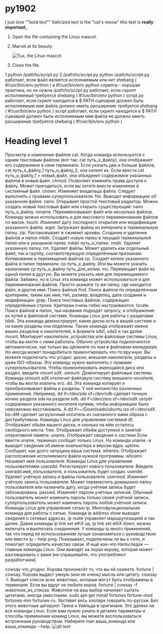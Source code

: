 # py1902
I just love ""bold text""
Italicized text is the "cat's meow"
this text is __really important___


1.  Open the file containing the Linux mascot.
2.  Marvel at its beauty.

    ![Tux, the Linux mascot](https://upload.wikimedia.org/wikipedia/commons/thumb/c/c3/Python-logo-notext.svg/1200px-Python-logo-notext.svg.png)

3.  Close the file.


1.python /path/to/script.py
2./path/to/script.py
python /path/to/script.py работает, если файл является исполняемым или нет shebang ( #!/usr/bin/env python ) в #!/usr/bin/env python скрипта – хорошая практика, но не нужна /path/to/script.py работает, если скрипт исполняемый требуется shebang ( #!/usr/bin/env python ) script.py работает, если скрипт находится в $ PATH сценарий должен быть исполняемым имя файла должно иметь расширение требуется shebang ( #!/usr/bin/env python ) script работает, если скрипт находится в $ PATH сценарий должен быть исполняемым имя файла не должно иметь расширения требуется shebang ( #!/usr/bin/env python )

# Heading level 1

Просмотр и изменение файлов
cat. Когда команда используется с одним текстовым файлом (вот так: cat путь_к_файлу), она отображает его содержимое в окне терминала. Если указать два и больше файлов, cat путь_к_файлу_1 путь_к_файлу_2, она склеит их. Если ввести cat путь_к_файлу_1 > новый_файл, она объединит содержимое указанных файлов в новый файл.
chmod. Позволяет изменять права доступа к файлу. Может пригодиться, если вы хотите внести изменения в системный файл.
chown. Изменяет владельца файла. Следует выполнять с правами суперпользователя.
file. Выводит информацию об указанном файле.
nano. Открывает простой текстовый редактор. Можно создать новый текстовый файл или открыть существующий: nano путь_к_файлу.
rename. Переименовывает файл или несколько файлов. Команду можно использовать и для массового переименования файлов по маске.
touch. Изменяет дату последнего открытия или модификации указанного файла.
wget. Загружает файлы из интернета в терминальную папку.
zip. Распаковывает и сжимает архивы.
Создание и удаление файлов и папок
mkdir. Создаёт новую папку в текущей терминальной папке или в указанной папке: mkdir путь_к_папке.
rmdir. Удаляет указанную папку.
rm. Удаляет файлы. Может удалить как отдельный файл, так и группу, соответствующую определённым признакам.
Копирование и перемещение файлов
cp. Создаёт копию указанного файла в папке терминала: cp путь_к_файлу. Или вы можете указать назначение cp путь_к_файлу путь_для_копии.
mv. Перемещает файл из одной папки в другую. Вы можете указать имя для перемещаемого файла. Забавно, но в Linux эта команда может использоваться и для переименования файлов. Просто укажите ту же папку, где находится файл, и другое имя.
Поиск файлов
find. Поиск файлов по определённым критериям, таким как имя, тип, размер, владелец, дата создания и модификации.
grep. Поиск текстовых файлов, содержащих определённые строки. Критерии очень гибко настраиваются.
locate. Поиск файлов и папок, чьи названия подходят запросу, и отображение их путей в файловой системе.
Команды Linux для работы с разделами
lsblk. Эта команда демонстрирует, какие диски есть в вашей системе и на какие разделы они поделены. Также команда отображает имена ваших разделов и накопителей, в формате sda1, sda2 и так далее.
mount. Монтирует накопители, устройства или файловые системы Linux, чтобы вы могли с ними работать. Обычно устройства подключаются автоматически, как только вы щёлкнете по ним в файловом менеджере. Но иногда может понадобиться примонтировать что-то вручную. Вы можете подключать что угодно: диски, внешние накопители, разделы и даже ISO-образы. Эту команду нужно выполнять с правами суперпользователя. Чтобы примонтировать имеющийся диск или раздел, введите mount sdX.
umount. Демонтирует файловые системы. Команда umount sdX отключит файловую систему внешнего носителя, чтобы вы могли извлечь его.
dd. Эта команда копирует и преобразовывает файлы и разделы. У неё множество различных применений. Например, dd if=/dev/sda of=/dev/sdb сделает точную копию раздела sda на разделе sdb. dd if=/dev/zero of=/dev/sdX затрёт содержимое указанного носителя нулями, чтобы информацию было невозможно восстановить. А dd if=~/Downloads/ubuntu.iso of=/dev/sdX bs=4M сделает загрузочный носитель из скачанного вами образа с дистрибутивом.
Команды Linux для управления системой
df. Отображает объём вашего диска, и сколько на нём осталось свободного места.
free. Отображает объём доступной и занятой оперативной памяти.
uname. Отображает сведения о системе Если ввести uname, терминал сообщит только Linux. Но команда uname -a выводит сведения об имени компьютера и версии ядра.
uptime. Сообщает, как долго запущена ваша система.
whereis. Отображает расположение исполняемого файла нужной программы.
whoami. Называет имя пользователя.
Команды Linux для управления пользователями
useradd. Регистрирует нового пользователя. Введите useradd имя_пользователя, и пользователь будет создан.
userdel. Удаляет учётную запись и файлы пользователя.
usermod. Изменяет учётную запись пользователя. Может переместить домашнюю папку пользователя или назначить дату, когда учётная запись будет заблокирована.
passwd. Изменяет пароли учётных записей. Обычный пользователь может изменить пароль только своей учётной записи, суперпользователь может изменить пароль любой учётной записи.
Команды Linux для управления сетью
ip. Многофункциональная команда для работы с сетью. Команда ip address show выводит сведения о сетевых адресах, ip route управляет маршрутизацией и так далее. Давая команды ip link set ethX up, ip link set ethX down, можно включать и выключать соединения. У команды ip много применений, так что перед её использованием лучше ознакомиться с руководством или ввести ip --help
ping. Показывает, подключены ли вы к сети, и помогает определить качество связи.
И ещё кое-что
Напоследок — главные команды Linux. Они выводят на экран корову, которая может разговаривать с вами (не спрашивайте, что употребляют разработчики).

cowsay что_угодно. Корова произнесёт то, что вы ей скажете.
fortune | cowsay. Корова выдаст умную (или не очень) мысль или цитату.
cowsay -l. Выводит список всех животных, которые могут быть отображены в терминале. Если вы вдруг не любите коров.
fortune | cowsay -f животное_из_списка. Животное на ваш выбор начинает сыпать цитатами, иногда уместными.
sudo apt-get install fortunes fortune-mod fortunes-min fortunes-ru. Заставит весь зоопарк говорить по-русски. Без этого животные цитируют Твена и Уайльда в оригинале.
Это далеко не все команды Linux. Если вам нужно узнать в деталях параметры и способы применения команд Linux, вы можете воспользоваться встроенным руководством. Наберите man ваша_команда или ваша_команда --help.
![alt text](https://upload.wikimedia.org/wikipedia/commons/thumb/c/c3/Python-logo-notext.svg/1200px-Python-logo-notext.svg.png)

